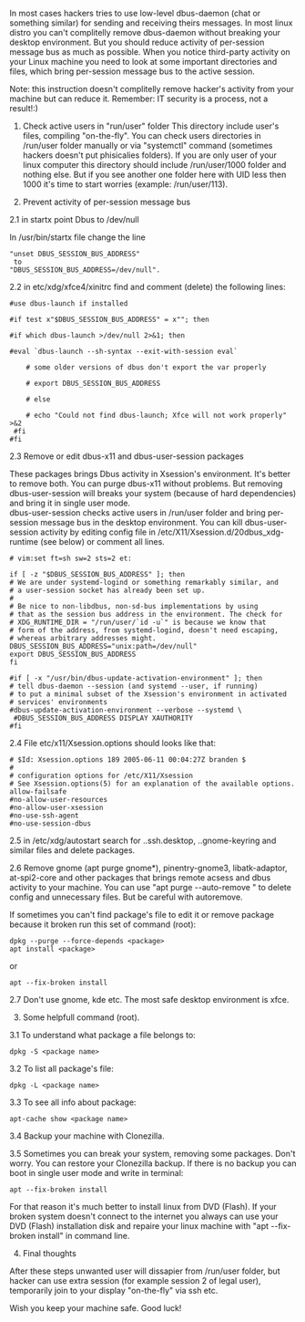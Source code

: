 In most cases hackers tries to use low-level dbus-daemon (chat or something similar) for sending and receiving theirs messages. In most linux distro you can't complitelly remove dbus-daemon without breaking your desktop environment. Вut you should reduce activity of per-session message bus as much as possible. When you notice third-party activity on your Linux machine you need to look at some important directories and files, which bring per-session message bus to the active session.

Note: this instruction doesn't complitelly remove hacker's activity from your machine but can reduce it. Remember: IT security is a process, not a result!:)

1. Check active users in "run/user" folder
This directory include user's files, compiling "on-the-fly". You can check users directories in /run/user folder manually or via "systemctl" command (sometimes hackers doesn't put phisicalies folders).  If you are only user of your linux computer this directory should include /run/user/1000 folder and nothing else. 
But if you see another one folder here with UID less then 1000 it's time to start worries (example: /run/user/113).

2. Prevent activity of per-session message bus

2.1 in startx point Dbus to /dev/null 

In /usr/bin/startx file change the line
     
    "unset DBUS_SESSION_BUS_ADDRESS" 
     to 
    "DBUS_SESSION_BUS_ADDRESS=/dev/null".

2.2 in etc/xdg/xfce4/xinitrc find and comment (delete) the following lines:

    #use dbus-launch if installed

    #if test x"$DBUS_SESSION_BUS_ADDRESS" = x""; then

    #if which dbus-launch >/dev/null 2>&1; then

    #eval `dbus-launch --sh-syntax --exit-with-session eval`

        # some older versions of dbus don't export the var properly
    
        # export DBUS_SESSION_BUS_ADDRESS
    
        # else
    
        # echo "Could not find dbus-launch; Xfce will not work properly" >&2 
     #fi
    #fi
    

2.3  Remove or edit dbus-x11 and dbus-user-session packages

These packages brings Dbus activity in Xsession's environment. It's better to remove both. You can purge dbus-x11 without problems. 
But removing dbus-user-session will breaks your system (because of hard dependencies) and bring it in single user mode.  
dbus-user-session checks active users in /run/user folder and bring per-session message bus in the desktop environment.
You can kill  dbus-user-session activity by editing config file in /etc/X11/Xsession.d/20dbus_xdg-runtime (see below) or 
comment all lines.  
 
    # vim:set ft=sh sw=2 sts=2 et:

    if [ -z "$DBUS_SESSION_BUS_ADDRESS" ]; then 
    # We are under systemd-logind or something remarkably similar, and
    # a user-session socket has already been set up.
    #
    # Be nice to non-libdbus, non-sd-bus implementations by using
    # that as the session bus address in the environment. The check for
    # XDG_RUNTIME_DIR = "/run/user/`id -u`" is because we know that
    # form of the address, from systemd-logind, doesn't need escaping,
    # whereas arbitrary addresses might.
    DBUS_SESSION_BUS_ADDRESS="unix:path=/dev/null"
    export DBUS_SESSION_BUS_ADDRESS
    fi

    #if [ -x "/usr/bin/dbus-update-activation-environment" ]; then
    # tell dbus-daemon --session (and systemd --user, if running)
    # to put a minimal subset of the Xsession's environment in activated
    # services' environments
    #dbus-update-activation-environment --verbose --systemd \
     #DBUS_SESSION_BUS_ADDRESS DISPLAY XAUTHORITY
    #fi  

2.4 File  etc/x11/Xsession.options should looks like that:

    # $Id: Xsession.options 189 2005-06-11 00:04:27Z branden $
    #
    # configuration options for /etc/X11/Xsession
    # See Xsession.options(5) for an explanation of the available options.
    allow-failsafe
    #no-allow-user-resources
    #no-allow-user-xsession
    #no-use-ssh-agent
    #no-use-session-dbus

2.5 in /etc/xdg/autostart search for ..ssh.desktop, ..gnome-keyring and similar files and delete packages. 

2.6 Remove gnome (apt purge gnome*), pinentry-gnome3, libatk-adaptor, at-spi2-core and other packages that brings remote acsess and dbus activity  to your machine.
You can use "apt purge --auto-remove <package>" to delete config and unnecessary files. But be careful with autoremove. 

If sometimes you can't find package's file to edit it or remove package because it broken run this set of command (root):

    dpkg --purge --force-depends <package>
    apt install <package>

or

    apt --fix-broken install

2.7 Don't use gnome, kde etc. The most safe desktop environment is xfce. 

3. Some helpfull command (root).

3.1 To understand what package a file belongs to:

    dpkg -S <package name>

3.2 To list all package's file:

    dpkg -L <package name>

3.3 To see all info about package:

    apt-cache show <package name>

3.4 Backup your machine with Clonezilla. 

3.5 Sometimes you can break your system, removing some packages. Don't worry. You can restore your Clonezilla backup. If there is no backup you can boot in single user mode and write in terminal:

    apt --fix-broken install

For that reason it's much better to install linux from DVD (Flash). If your broken system doesn't connect to the internet you always can use your DVD (Flash) installation disk and repaire your linux machine with "apt --fix-broken install" in command line.

4. Final thoughts

After these steps  unwanted user will dissapier from /run/user folder, but hacker can use extra session (for example session 2 of legal user), temporarily join to your display "on-the-fly" via ssh  etc. 

Wish you keep your machine safe. Good luck!








